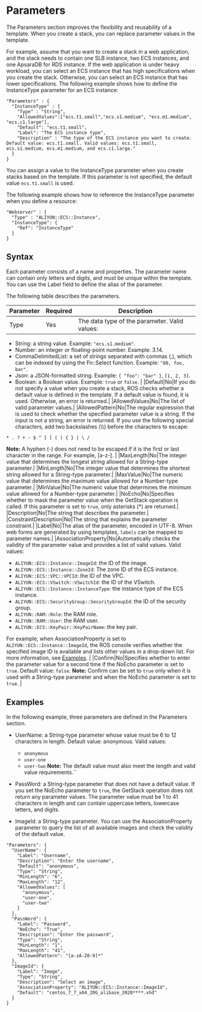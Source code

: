 # Parameters

The Parameters section improves the flexibility and reusability of a template. When you create a stack, you can replace parameter values in the template.

For example, assume that you want to create a stack in a web application, and the stack needs to contain one SLB instance, two ECS instances, and one ApsaraDB for RDS instance. If the web application is under heavy workload, you can select an ECS instance that has high specifications when you create the stack. Otherwise, you can select an ECS instance that has lower specifications. The following example shows how to define the InstanceType parameter for an ECS instance:

```
"Parameters" : {
  "InstanceType" : {
    "Type" : "String",
    "AllowedValues":["ecs.t1.small","ecs.s1.medium", "ecs.m1.medium", "ecs.c1.large"],
    "Default": "ecs.t1.small",
    "Label": "The ECS instance type",
    "Description" : "The type of the ECS instance you want to create. Default value: ecs.t1.small. Valid values: ecs.t1.small, ecs.s1.medium, ecs.m1.medium, and ecs.c1.large."
  }
}
```

You can assign a value to the InstanceType parameter when you create stacks based on the template. If this parameter is not specified, the default value `ecs.t1.small` is used.

The following example shows how to reference the InstanceType parameter when you define a resource:

```
"Webserver" : {
  "Type" : "ALIYUN::ECS::Instance",
  "InstanceType": {
    "Ref": "InstanceType"
  }
}
```

## Syntax

Each parameter consists of a name and properties. The parameter name can contain only letters and digits, and must be unique within the template. You can use the Label field to define the alias of the parameter.

The following table describes the parameters.

|Parameter|Required|Description|
|---------|--------|-----------|
|Type|Yes|The data type of the parameter. Valid values:

-   String: a string value. Example: `"ecs.s1.medium"`.
-   Number: an integer or floating-point number. Example: 3.14.
-   CommaDelimitedList: a set of strings separated with commas \(,\), which can be indexed by using the Fn::Select function. Example: `"80, foo, bar"`.
-   Json: a JSON-formatted string. Example: `{ "foo": "bar" }`, `[1, 2, 3]`.
-   Boolean: a Boolean value. Example: `true` or `false`. |
|Default|No|If you do not specify a value when you create a stack, ROS checks whether a default value is defined in the template. If a default value is found, it is used. Otherwise, an error is returned.|
|AllowedValues|No|The list of valid parameter values.|
|AllowedPattern|No|The regular expression that is used to check whether the specified parameter value is a string. If the input is not a string, an error is returned. If you use the following special characters, add two backslashes \(\\\\\) before the characters to escape:

```
* . ? + - $ ^ [ ] ( ) { } | \ /
```

**Note:** A hyphen \(-\) does not need to be escaped if it is the first or last character in the range. For example, \[a-z-\]. |
|MaxLength|No|The integer value that determines the longest string allowed for a String-type parameter.|
|MinLength|No|The integer value that determines the shortest string allowed for a String-type parameter.|
|MaxValue|No|The numeric value that determines the maximum value allowed for a Number-type parameter.|
|MinValue|No|The numeric value that determines the minimum value allowed for a Number-type parameter.|
|NoEcho|No|Specifies whether to mask the parameter value when the GetStack operation is called. If this parameter is set to `true`, only asterisks \(\*\) are returned.|
|Description|No|The string that describes the parameter.|
|ConstraintDescription|No|The string that explains the parameter constraint.|
|Label|No|The alias of the parameter, encoded in UTF-8. When web forms are generated by using templates, `labels` can be mapped to parameter names.|
|AssociationProperty|No|Automatically checks the validity of the parameter value and provides a list of valid values. Valid values:

-   `ALIYUN::ECS::Instance::ImageId`: the ID of the image.
-   `ALIYUN::ECS::Instance::ZoneId`: The zone ID of the ECS instance.
-   `ALIYUN::ECS::VPC::VPCId`: the ID of the VPC.
-   `ALIYUN::ECS::VSwitch::VSwitchId`: the ID of the VSwitch.
-   `ALIYUN::ECS::Instance::InstanceType`: the instance type of the ECS instance.
-   `ALIYUN::ECS::SecurityGroup::SecurityGroupId`: the ID of the security group.
-   `ALIYUN::RAM::Role`: the RAM role.
-   `ALIYUN::RAM::User`: the RAM user.
-   `ALIYUN::ECS::KeyPair::KeyPairName`: the key pair.

For example, when AssociationProperty is set to `ALIYUN::ECS::Instance::ImageId`, the ROS console verifies whether the specified image ID is available and lists other values in a drop-down list. For more information, see [Examples](#section_i5w_x3v_kfb). |
|Confirm|No|Specifies whether to enter the parameter value for a second time if the NoEcho parameter is set to `true`. Default value: `false`. **Note:** Confirm can be set to `true` only when it is used with a String-type parameter and when the NoEcho parameter is set to `true`. |

## Examples

In the following example, three parameters are defined in the Parameters section.

-   UserName: a String-type parameter whose value must be 6 to 12 characters in length. Default value: anonymous. Valid values:

    -   `anonymous`
    -   `user-one`
    -   `user-two`
    **Note:** The default value must also meet the length and valid value requirements.``

-   PassWord: a String-type parameter that does not have a default value. If you set the NoEcho parameter to `true`, the GetStack operation does not return any parameter values. The parameter value must be 1 to 41 characters in length and can contain uppercase letters, lowercase letters, and digits.
-   ImageId: a String-type parameter. You can use the AssociationProperty parameter to query the list of all available images and check the validity of the default value.

```
"Parameters": {
  "UserName": {
    "Label": "Username",
    "Description": "Enter the username",
    "Default": "anonymous",
    "Type": "String",
    "MinLength": "6",
    "MaxLength": "12",
    "AllowedValues": [
      "anonymous",
      "user-one",
      "user-two"
    ]
  },
  "PassWord": {
    "Label": "Password",
    "NoEcho": "True",
    "Description": "Enter the password",
    "Type": "String",
    "MinLength": "1",
    "MaxLength": "41",
    "AllowedPattern": "[a-zA-Z0-9]*"
  },
  "ImageId": {
    "Label": "Image",
    "Type": "String",
    "Description": "Select an image",
    "AssociationProperty": "ALIYUN::ECS::Instance::ImageId",
    "Default": "centos_7_7_x64_20G_alibase_2020****.vhd"
  }
}
```

